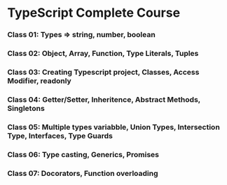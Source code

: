 # TypeScript Complete Course

### Class 01: Types => string, number, boolean
### Class 02: Object, Array, Function, Type Literals, Tuples
### Class 03: Creating Typescript project, Classes, Access Modifier, readonly 
### Class 04: Getter/Setter, Inheritence, Abstract Methods, Singletons
### Class 05: Multiple types variabble, Union Types, Intersection Type, Interfaces, Type Guards
### Class 06: Type casting, Generics, Promises
### Class 07: Docorators, Function overloading
